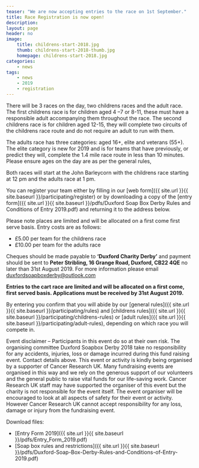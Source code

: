 ```yaml
---
teaser: "We are now accepting entries to the race on 1st September."
title: Race Registration is now open!
description:
layout: page
header: no
image: 
    title: childrens-start-2018.jpg
    thumb: childrens-start-2018-thumb.jpg
    homepage: childrens-start-2018.jpg
categories:
    - news
tags:
    - news
    - 2019
    - registration
---
```


There will be 3 races on the day, two childrens races and the adult race. The first childrens race is for children aged 4 –7 or 8-11, these must have a responsible adult accompanying them throughout the race. The second childrens race is for children aged 12-15, they will complete two circuits of the childrens race route and do not require an adult to run with them.

The adults race has three categories: aged 16+, elite and veterans (55+). The elite category is new for 2019 and is for teams that have previously, or predict they will, complete the 1.4 mile race route in less than 10 minutes. Please ensure ages on the day are as per the general rules,

Both races will start at the John Barleycorn with the childrens race starting at 12 pm and the adults race at 1 pm.

You can register your team either by filling in our [web form]({{ site.url }}{{ site.baseurl }}/participating/register) or by downloading a copy of the [entry form]({{ site.url }}{{ site.baseurl }}/pdfs/Duxford Soap Box Derby Rules and Conditions of Entry 2019.pdf) and returning it to the address below. 

Please note places are limited and will be allocated on a first come first serve basis. Entry costs are as follows:
 * £5.00 per team for the childrens race
 * £10.00 per team for the adults race
 
Cheques should be made payable to **‘Duxford Charity Derby’** and payment should be sent to **Peter Stribling, 16 Grange Road, Duxford, CB22 4QE** no later than 31st August 2019.  For more information please email [duxfordsoapboxderby@outlook.com](mailto:duxfordsoapboxderby@outlook.com)

**Entries to the cart race are limited and will be allocated on a first come, first served basis. Applications must be received by 31st August 2019.**

By entering you confirm that you will abide by our [general rules]({{ site.url }}{{ site.baseurl }}/participating/rules) and [childrens rules]({{ site.url }}{{ site.baseurl }}/participating/childrens-rules) or [adult rules]({{ site.url }}{{ site.baseurl }}/participating/adult-rules), depending on which race you will compete in.

Event disclaimer – Participants in this event do so at their own risk. The organising committee Duxford Soapbox Derby 2018 take no responsibility for any accidents, injuries, loss or damage incurred during this fund raising event. Contact details above. This event or activity is kindly being organised by a supporter of Cancer Research UK. Many fundraising events are organised in this way and we rely on the generous support of our volunteers and the general public to raise vital funds for our life-saving work. Cancer Research UK staff may have supported the organiser of this event but the charity is not responsible for the event itself. The event organiser will be encouraged to look at all aspects of safety for their event or activity. However Cancer Research UK cannot accept responsibility for any loss, damage or injury from the fundraising event.

Download files: 

 * [Entry Form 2019]({{ site.url }}{{ site.baseurl }}/pdfs/Entry_Form_2019.pdf)
 * [Soap box rules and restrictions]({{ site.url }}{{ site.baseurl }}/pdfs/Duxford-Soap-Box-Derby-Rules-and-Conditions-of-Entry-2019.pdf)